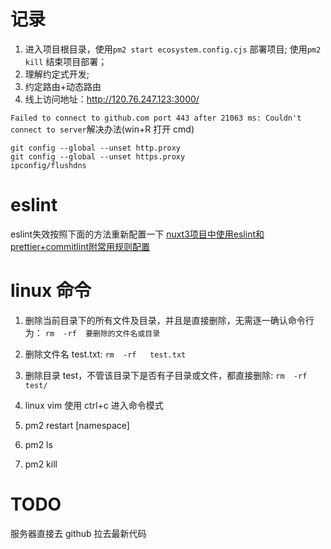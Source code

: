 # 记录

1. 进入项目根目录，使用`pm2 start ecosystem.config.cjs` 部署项目; 使用`pm2 kill` 结束项目部署；
2. 理解约定式开发;
3. 约定路由+动态路由
4. 线上访问地址：http://120.76.247.123:3000/

`Failed to connect to github.com port 443 after 21063 ms: Couldn't connect to server`解决办法(win+R 打开 cmd)

```
git config --global --unset http.proxy
git config --global --unset https.proxy
ipconfig/flushdns
```

# eslint

eslint失效按照下面的方法重新配置一下
[nuxt3项目中使用eslint和prettier+commitlint附常用规则配置](https://blog.csdn.net/qwe502763576/article/details/123867837)

# linux 命令

1. 删除当前目录下的所有文件及目录，并且是直接删除，无需逐一确认命令行为：
   `rm  -rf  要删除的文件名或目录`

2. 删除文件名 test.txt:
   `rm  -rf   test.txt`

3. 删除目录 test，不管该目录下是否有子目录或文件，都直接删除:
   `rm  -rf   test/`

4. linux vim 使用 ctrl+c 进入命令模式

5. pm2 restart [namespace]

6. pm2 ls

7. pm2 kill

# TODO

服务器直接去 github 拉去最新代码
